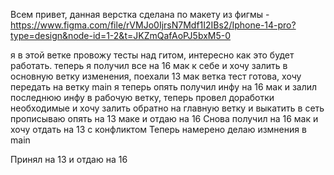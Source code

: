 Всем привет, данная верстка сделана по макету из фигмы - https://www.figma.com/file/rVMJo0IjrsN7Mdf1I2IBs2/Iphone-14-pro?type=design&node-id=1-2&t=JKZmQafAoPJ5bxM5-0

я в этой ветке провожу тесты над гитом, интересно как это будет работать.
теперь я получил все на 16 мак к себе и хочу залить в основную ветку изменения, поехали
13 мак ветка тест готова, хочу передать на ветку main
я теперь опять получил инфу на 16 мак и залил последнюю инфу в рабочую ветку, теперь провел доработки необходимые и хочу залить обратно на главную ветку и выкатить в сеть
прописываю опять на 13 маке и отдаю на 16
Снова получил на 16 мак и хочу отдать на 13 с конфликтом
Теперь намерено делаю измнения в main

Принял на 13 и отдаю на 16
